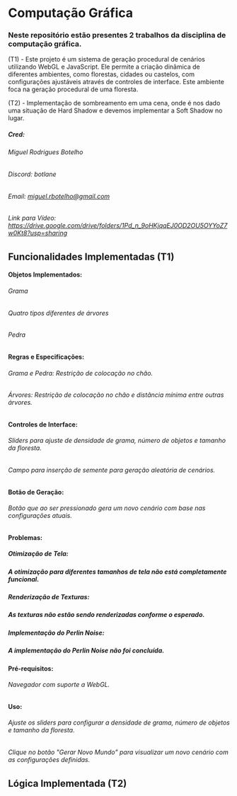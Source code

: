 # Computação Gráfica
### Neste repositório estão presentes 2 trabalhos da disciplina de computação gráfica. 
(T1) - Este projeto é um sistema de geração procedural de cenários utilizando WebGL e JavaScript. Ele permite a criação dinâmica de diferentes ambientes, como florestas, cidades ou castelos, com configurações ajustáveis através de controles de interface. Este ambiente foca na geração procedural de uma floresta.

(T2) - Implementação de sombreamento em uma cena, onde é nos dado uma situação de Hard Shadow e devemos implementar a Soft Shadow no lugar.

##### Cred: 
###### Miguel Rodrigues Botelho
###### Discord: botlane
###### Email: miguel.rbotelho@gmail.com
###### Link para Vídeo: https://drive.google.com/drive/folders/1Pd_n_9oHKjqqEJ0OD2OU5OYYoZ7w0Kt8?usp=sharing

## Funcionalidades Implementadas (T1)
#### Objetos Implementados:
###### Grama
###### Quatro tipos diferentes de árvores
###### Pedra
#### Regras e Especificações:

###### Grama e Pedra: Restrição de colocação no chão.
###### Árvores: Restrição de colocação no chão e distância mínima entre outras árvores.
#### Controles de Interface:

###### Sliders para ajuste de densidade de grama, número de objetos e tamanho da floresta.
###### Campo para inserção de semente para geração aleatória de cenários.

#### Botão de Geração:
###### Botão que ao ser pressionado gera um novo cenário com base nas configurações atuais.

#### Problemas:
##### Otimização de Tela:

##### A otimização para diferentes tamanhos de tela não está completamente funcional.
##### Renderização de Texturas:

##### As texturas não estão sendo renderizadas conforme o esperado.
##### Implementação do Perlin Noise:
##### A implementação do Perlin Noise não foi concluída.

#### Pré-requisitos:
###### Navegador com suporte a WebGL.

#### Uso:
###### Ajuste os sliders para configurar a densidade de grama, número de objetos e tamanho da floresta.
###### Clique no botão "Gerar Novo Mundo" para visualizar um novo cenário com as configurações definidas.


## Lógica Implementada (T2)
